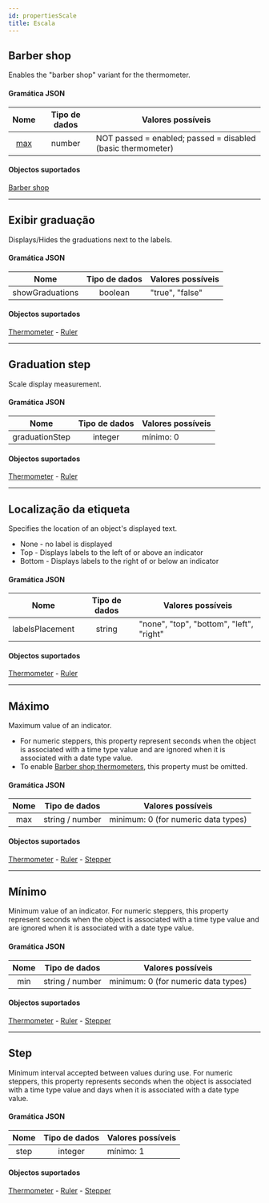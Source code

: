```yaml
---
id: propertiesScale
title: Escala
---
```


## Barber shop

Enables the "barber shop" variant for the thermometer.

#### Gramática JSON

|      Nome       | Tipo de dados | Valores possíveis                                           |
|:---------------:|:-------------:| ----------------------------------------------------------- |
| [max](#maximum) |    number     | NOT passed = enabled; passed = disabled (basic thermometer) |

#### Objectos suportados

[Barber shop](progressIndicator.md#barber-shop)

---

## Exibir graduação

Displays/Hides the graduations next to the labels.

#### Gramática JSON

|      Nome       | Tipo de dados | Valores possíveis |
|:---------------:|:-------------:| ----------------- |
| showGraduations |    boolean    | "true", "false"   |

#### Objectos suportados

[Thermometer](progressIndicator.md#thermometer) - [Ruler](ruler.md#ruler)

---

## Graduation step

Scale display measurement.

#### Gramática JSON

|      Nome      | Tipo de dados | Valores possíveis |
|:--------------:|:-------------:| ----------------- |
| graduationStep |    integer    | mínimo: 0         |

#### Objectos suportados

[Thermometer](progressIndicator.md#thermometer) - [Ruler](ruler.md#ruler)

---

## Localização da etiqueta

Specifies the location of an object's displayed text.

* None - no label is displayed
* Top - Displays labels to the left of or above an indicator
* Bottom - Displays labels to the right of or below an indicator

#### Gramática JSON

|      Nome       | Tipo de dados | Valores possíveis                        |
|:---------------:|:-------------:| ---------------------------------------- |
| labelsPlacement |    string     | "none", "top", "bottom", "left", "right" |

#### Objectos suportados

[Thermometer](progressIndicator.md#thermometer) - [Ruler](ruler.md#ruler)

---

## Máximo

Maximum value of an indicator.

* For numeric steppers, this property represent seconds when the object is associated with a time type value and are ignored when it is associated with a date type value.
* To enable [Barber shop thermometers](progressIndicator.md#barber-shop), this property must be omitted.

#### Gramática JSON

| Nome |  Tipo de dados  | Valores possíveis                   |
|:----:|:---------------:| ----------------------------------- |
| max  | string / number | minimum: 0 (for numeric data types) |

#### Objectos suportados

[Thermometer](progressIndicator.md#thermometer) - [Ruler](ruler.md#ruler) - [Stepper](stepper.md#stepper)

---

## Mínimo

Minimum value of an indicator. For numeric steppers, this property represent seconds when the object is associated with a time type value and are ignored when it is associated with a date type value.

#### Gramática JSON

| Nome |  Tipo de dados  | Valores possíveis                   |
|:----:|:---------------:| ----------------------------------- |
| min  | string / number | minimum: 0 (for numeric data types) |

#### Objectos suportados

[Thermometer](progressIndicator.md#thermometer) - [Ruler](ruler.md#ruler) - [Stepper](stepper.md#stepper)

---

## Step

Minimum interval accepted between values during use. For numeric steppers, this property represents seconds when the object is associated with a time type value and days when it is associated with a date type value.

#### Gramática JSON

| Nome | Tipo de dados | Valores possíveis |
|:----:|:-------------:| ----------------- |
| step |    integer    | mínimo: 1         |

#### Objectos suportados

[Thermometer](progressIndicator.md#thermometer) - [Ruler](ruler.md#ruler) - [Stepper](stepper.md#stepper)
